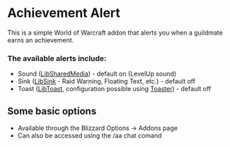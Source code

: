 # Achievement Alert

This is a simple World of Warcraft addon that alerts you when a guildmate earns an achievement.

### The available alerts include:
- Sound ([LibSharedMedia](https://www.wowace.com/projects/libsharedmedia-3-0)) - default on (LevelUp sound)
- Sink ([LibSink](https://www.wowace.com/projects/libsink-2-0) - Raid Warning, Floating Text, etc.) - default off
- Toast ([LibToast](https://www.wowace.com/projects/libtoast-1-0), configuration possible using [Toaster](https://www.wowace.com/projects/toaster)) - default off

## Some basic options
- Available through the Blizzard Options -> Addons page
- Can also be accessed using the /aa chat comand